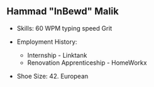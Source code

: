  Hammad "InBewd" Malik
------------------------

* Skills: 60 WPM typing speed
Grit

* Employment History:
  * Internship - Linktank
  * Renovation Apprenticeship - HomeWorkx

* Shoe Size: 42. European